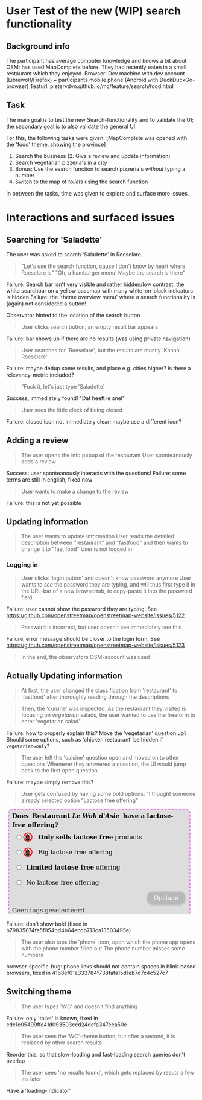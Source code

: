 # User Test of the new (WIP) search functionality

## Background info

The participant has average computer knowledge and knows a bit about OSM; has used MapComplete before. They had recently eaten in a small restaurant which they enjoyed.
Browser: Dev machine with dev account (Librewolf/Firefox) + participants mobile phone (Android with DuckDuckGo-browser)
Testurl: pietervdvn.github.io/mc/feature/search/food.html

## Task

The main goal is to test the new Search-functionality and to validate the UI; the secondary goal is to also validate the general UI.

For this, the following tasks were given:
[MapComplete was opened with the 'food' theme, showing the province]

1. Search the business
(2. Give a review and update information)
3. Search vegetarian pizzeria's in a city
4. Bonus: Use the search function to search pizzeria's _without_ typing a number 
5. Switch to the map of _toilets_ using the search function

In between the tasks, time was given to explore and surface more issues.

# Interactions and surfaced issues

## Searching for 'Saladette'

The user was asked to search 'Saladette' in Roeselare. 

> "Let's use the search function, cause I don't know by heart where Roeselare is"
> "Oh, a hamburger menu! Maybe the search is there"

Failure: Search bar isn't very visible and rather hidden/low contrast: the white searchbar on a yellow basemap with many white-on-black indicators is hidden
Failure: the 'theme overview menu' where a search functionality is (again) not considered a button!

Observator hinted to the location of the search button

> User clicks search button, an empty result bar appears

Failure: bar shows up if there are no results (was using private navigation)

> User searches for 'Roeselare', but the results are mostly 'Kanaal Roeselare'

Failure: maybe dedup some results, and place e.g. cities higher? Is there a relevancy-metric included?

> "Fuck it, let's just type 'Saladette'

Success, immediately found! "Dat heeft ie snel"

> User sees the little clock of being closed

Failure: closed icon not immediately clear; maybe use a different icon?

## Adding a review

> The user opens the info popup of the restaurant
> User sponteanously adds a review

Success: user sponteanously interacts with the questions!
Failure: some terms are still in english, fixed now

> User wants to make a change to the review

Failure: this is not yet possible

## Updating information

> The user wants to update information
> User reads the detailed description between "restaurant" and "fastfood" and then wants to change it to "fast food"
> User is not logged in

### Logging in

> User clicks 'login button' and doesn't know password anymore
> User wants to _see_ the password they are typing, and will thus first type it in the URL-bar of a new browsertab, to copy-paste it into the password field

Failure: user cannot show the password they are typing. See https://github.com/openstreetmap/openstreetmap-website/issues/5122

> Password is incorrect, but user doesn't see immediately see this

Failure: error message should be closer to the login form. See https://github.com/openstreetmap/openstreetmap-website/issues/5123

> In the end, the observators OSM-account was used


## Actually Updating information

> At first, the user changed the classification from 'restaurant' to 'fastfood' after thoroughly reading through the descriptions

> Then, the 'cuisine' was inspected. As the restaurant they visited is focusing on _vegetarian_ salads, the user wanted to use the freeform to enter 'vegetarian salad'

Failure: how to properly explain this? Move the 'vegetarian' question up? Should some options, such as 'chicken restaurant' be hidden if `vegetarian=only`?


> The user left the 'cuisine' question open and moved on to other questions
> Whenever they answered a question, the UI would jump back to the first open question

Failure: maybe simply remove this?

> User gets confused by having some bold options: "I thought someone already selected option "Lactose free offering"

![](./2024-08-26%20Usertest-bold-question.png)

Failure: don't show bold (fixed in b79835074fe5f954bd4b64ecdb713ca13503495e)

> The user also taps the 'phone' icon, upon which the phone app opens with the phone number filled out
> The phone number misses some numbers

browser-specific-bug: phone links should not contain spaces in blink-based browsers, fixed in 4168ef01e333784f738fafa15d1eb7d7c4c527c7


## Switching theme

> The user types 'WC' and doesn't find anything

Failure:  only 'toilet' is known, fixed in cdc1e05499ffc41d093503ccd24defa347eea50e

> The user sees the 'WC'-theme button, but after a second, it is replaced by other search results

Reorder this, so that slow-loading and fast-loading search queries don't overlap

> The user sees 'no results found', which gets replaced by resuts a few ms later

Have a 'loading-indicator'
